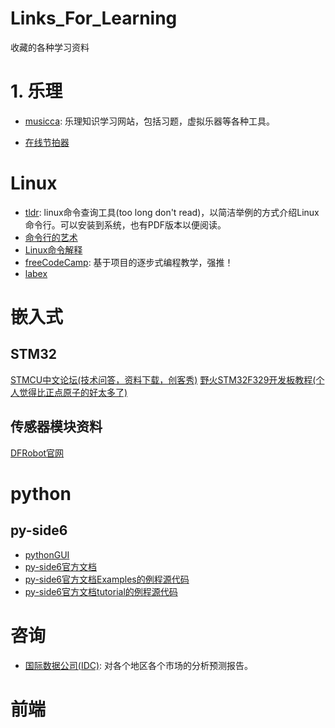 # Links_For_Learning
收藏的各种学习资料

# 1. 乐理
- [musicca](https://www.musicca.com/zh): 乐理知识学习网站，包括习题，虚拟乐器等各种工具。

- [在线节拍器](https://tinywisp.github.io/metronome/)

# Linux
- [tldr](https://tldr.sh/): linux命令查询工具(too long don't read)，以简洁举例的方式介绍Linux命令行。可以安装到系统，也有PDF版本以便阅读。
- [命令行的艺术](https://github.com/jlevy/the-art-of-command-line/blob/master/README-zh.md)
- [Linux命令解释](https://explainshell.com/)
- [freeCodeCamp](https://www.freecodecamp.org/learn/): 基于项目的逐步式编程教学，强推！
- [labex](https://labex.io/learn)

# 嵌入式
## STM32
[STMCU中文论坛(技术问答，资料下载，创客秀)](https://shequ.stmicroelectronics.cn/portal.php)
[野火STM32F329开发板教程(个人觉得比正点原子的好太多了)](https://doc.embedfire.com/mcu/stm32/f429tiaozhanzhe/std/zh/latest/book/First_acquaintance.html)

## 传感器模块资料
[DFRobot官网](https://wiki.dfrobot.com/AS7341_Visible_Light_Sensor_SKU_SEN0365)

# python
## py-side6
- [pythonGUI](https://www.pythonguis.com/)
- [py-side6官方文档](https://doc.qt.io/qtforpython-6/index.html)
- [py-side6官方文档Examples的例程源代码](https://github.com/pyside/pyside-setup/tree/dev/examples)
- [py-side6官方文档tutorial的例程源代码](https://github.com/pyside/pyside-setup/tree/dev/sources/pyside6/doc/tutorials)

# 咨询
- [国际数据公司(IDC)](https://www.idc.com/cn): 对各个地区各个市场的分析预测报告。

# 前端
